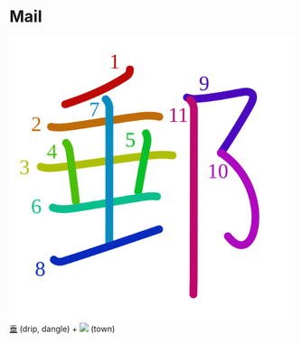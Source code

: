 # Mail
![90f5](../kanji-colorize/90f5.svg)
[垂](垂.md) (drip, dangle) + [![](http://www.kanjidamage.com/assets/radsmall/town-5b6cedad9082f836d90ce4150a4c12639ea53c5e5b033e84df6ee78a96d1dddb.jpg)](http://www.kanjidamage.com/kanji/782-town) (town)